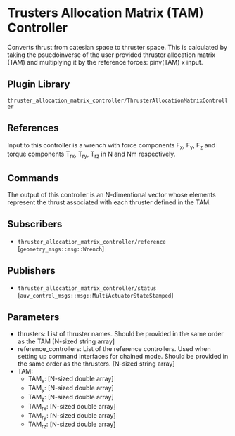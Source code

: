 # Trusters Allocation Matrix (TAM) Controller
Converts thrust from catesian space to thruster space. This is calculated by taking the psuedoinverse of the user provided thruster allocation matrix (TAM) and multiplying it by the reference forces: pinv(TAM) x input.

## Plugin Library
```thruster_allocation_matrix_controller/ThrusterAllocationMatrixController```

## References
Input to this controller is a wrench with force components F<sub>x</sub>, F<sub>y</sub>, F<sub>z</sub> and torque components T<sub>rx</sub>, T<sub>ry</sub>, T<sub>rz</sub> in N and Nm respectively. 

## Commands
The output of this controller is an N-dimentional vector whose elements represent the thrust associated with each thruster defined in the TAM.

## Subscribers
- ```thruster_allocation_matrix_controller/reference``` [```geometry_msgs::msg::Wrench```]

## Publishers
- ```thruster_allocation_matrix_controller/status``` [```auv_control_msgs::msg::MultiActuatorStateStamped```]

## Parameters
- thrusters: List of thruster names. Should be provided in the same order as the TAM [N-sized string array]
- reference_controllers: List of the reference controllers. Used when setting up command interfaces for chained mode. Should be provided in the same order as the thrusters. [N-sized string array]
- TAM:
  - TAM<sub>x</sub>: [N-sized double array]
  - TAM<sub>y</sub>: [N-sized double array]
  - TAM<sub>z</sub>: [N-sized double array]
  - TAM<sub>rx</sub>: [N-sized double array]
  - TAM<sub>ry</sub>: [N-sized double array]
  - TAM<sub>rz</sub>: [N-sized double array]
